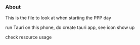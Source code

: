 ### About

This is the file to look at when starting the PPP day

run Tauri on this phone, do create tauri app, see icon show up

check resource usage